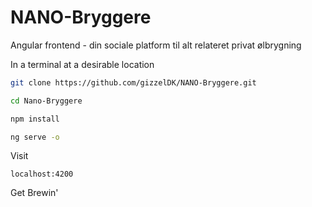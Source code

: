 # NANO-Bryggere

Angular frontend - din sociale platform til alt relateret privat ølbrygning

In a terminal at a desirable location
```bash
git clone https://github.com/gizzelDK/NANO-Bryggere.git
```
```bash
cd Nano-Bryggere
```
```bash
npm install
```
```bash
ng serve -o
```
Visit
```
localhost:4200
```
Get Brewin'
